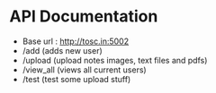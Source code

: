 # API Documentation
+ Base url : http://tosc.in:5002
+ /add (adds new user)
+ /upload (upload notes images, text files and pdfs)
+ /view_all (views all current users)
+ /test (test some upload stuff)